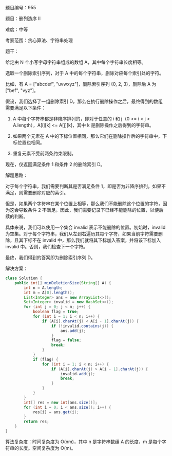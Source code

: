题目编号：955

题目：删列造序 II

难度：中等

考察范围：贪心算法、字符串处理

题干：

给定由 N 个小写字母字符串组成的数组 A，其中每个字符串长度相等。

选取一个删除索引序列，对于 A 中的每个字符串，删除对应每个索引处的字符。

比如，有 A = ["abcdef", "uvwxyz"]，删除索引序列 {0, 2, 3}，删除后 A 为["bef", "vyz"]。

假设，我们选择了一组删除索引 D，那么在执行删除操作之后，最终得到的数组需要满足以下条件：

1. A 中每个字符串都是非降序排列的，即对于任意的 i 和 j（0 <= i < j < A.length），A[i][k] <= A[j][k]，其中 k 是删除操作之后得到的字符串。

2. 如果两个元素在 A 中的下标位置相同，那么它们在删除操作后的字符串中，下标位置也相同。

3. 重复元素不受前两条约束限制。

现在，仅返回满足条件 1 和条件 2 的删除索引 D。

解题思路：

对于每个字符串，我们需要判断其是否满足条件 1，即是否为非降序排列。如果不满足，则需要删除对应的索引。

但是，如果两个字符串在某个位置上相等，那么我们不能删除这个位置的字符，因为这会导致条件 2 不满足。因此，我们需要记录下已经不能删除的位置，以便后续的判断。

具体来说，我们可以使用一个集合 invalid 表示不能删除的位置。初始时，invalid 为空集。对于每个字符串，我们从左到右遍历其每个字符，如果当前字符需要删除，且其下标不在 invalid 中，那么我们就将其下标加入答案，并将该下标加入 invalid 中。否则，我们检查下一个字符。

最终，我们得到的答案即为删除索引序列 D。

解决方案：

```java
class Solution {
    public int[] minDeletionSize(String[] A) {
        int n = A.length;
        int m = A[0].length();
        List<Integer> ans = new ArrayList<>();
        Set<Integer> invalid = new HashSet<>();
        for (int j = 0; j < m; j++) {
            boolean flag = true;
            for (int i = 1; i < n; i++) {
                if (A[i].charAt(j) < A[i - 1].charAt(j)) {
                    if (!invalid.contains(j)) {
                        ans.add(j);
                    }
                    flag = false;
                    break;
                }
            }
            if (flag) {
                for (int i = 1; i < n; i++) {
                    if (A[i].charAt(j) > A[i - 1].charAt(j)) {
                        invalid.add(j);
                        break;
                    }
                }
            }
        }
        int[] res = new int[ans.size()];
        for (int i = 0; i < ans.size(); i++) {
            res[i] = ans.get(i);
        }
        return res;
    }
}
```

算法复杂度：时间复杂度为 O(nm)，其中 n 是字符串数组 A 的长度，m 是每个字符串的长度。空间复杂度为 O(m)。